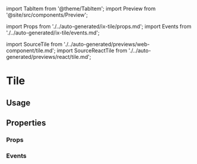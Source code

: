 import TabItem from '@theme/TabItem';
import Preview from '@site/src/components/Preview';

import Props from './../auto-generated/ix-tile/props.md';
import Events from './../auto-generated/ix-tile/events.md';

import SourceTile from './../auto-generated/previews/web-component/tile.md';
import SourceReactTile from './../auto-generated/previews/react/tile.md';

# Tile

## Usage

<Preview name="tile" height="22rem">
  <TabItem value="javascript">
    <SourceTile />
  </TabItem>
  <TabItem value="react">
    <SourceReactTile />
  </TabItem>
</Preview>

## Properties

### Props

<Props />

### Events

<Events />
